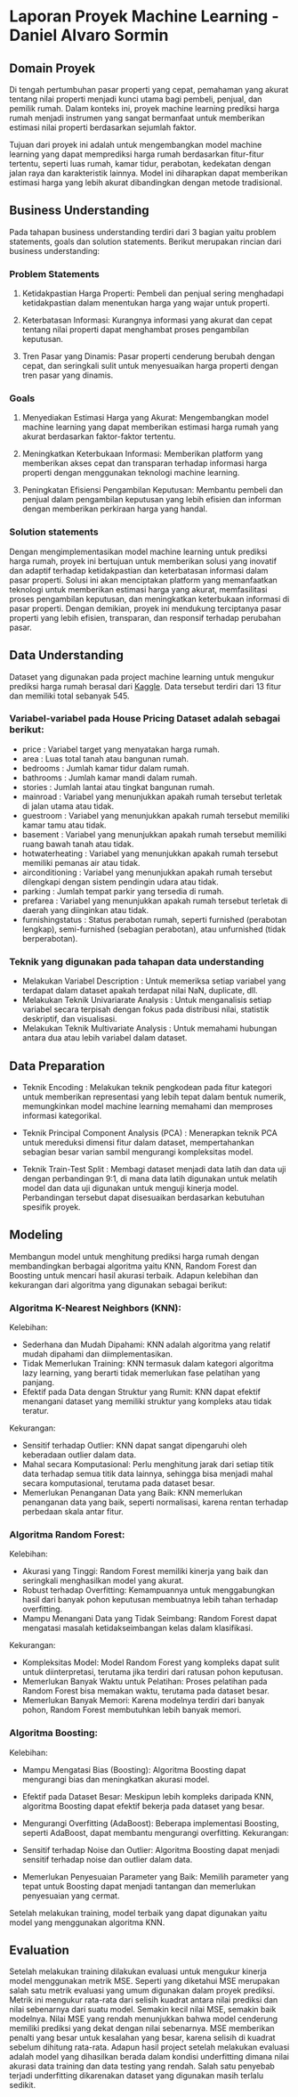 # Laporan Proyek Machine Learning - Daniel Alvaro Sormin

## Domain Proyek

Di tengah pertumbuhan pasar properti yang cepat, pemahaman yang akurat tentang nilai properti menjadi kunci utama bagi pembeli, penjual, dan pemilik rumah. Dalam konteks ini, proyek machine learning prediksi harga rumah menjadi instrumen yang sangat bermanfaat untuk memberikan estimasi nilai properti berdasarkan sejumlah faktor.

Tujuan dari proyek ini adalah untuk mengembangkan model machine learning yang dapat memprediksi harga rumah berdasarkan fitur-fitur tertentu, seperti luas rumah, kamar tidur, perabotan, kedekatan dengan jalan raya dan karakteristik lainnya. Model ini diharapkan dapat memberikan estimasi harga yang lebih akurat dibandingkan dengan metode tradisional.

## Business Understanding

Pada tahapan business understanding terdiri dari 3 bagian yaitu problem statements, goals dan solution statements. Berikut merupakan rincian dari business understanding:

### Problem Statements

1. Ketidakpastian Harga Properti: Pembeli dan penjual sering menghadapi ketidakpastian dalam menentukan harga yang wajar untuk properti.

2. Keterbatasan Informasi: Kurangnya informasi yang akurat dan cepat tentang nilai properti dapat menghambat proses pengambilan keputusan.

3. Tren Pasar yang Dinamis: Pasar properti cenderung berubah dengan cepat, dan seringkali sulit untuk menyesuaikan harga properti dengan tren pasar yang dinamis.

### Goals

1. Menyediakan Estimasi Harga yang Akurat: Mengembangkan model machine learning yang dapat memberikan estimasi harga rumah yang akurat berdasarkan faktor-faktor tertentu.

2. Meningkatkan Keterbukaan Informasi: Memberikan platform yang memberikan akses cepat dan transparan terhadap informasi harga properti dengan menggunakan teknologi machine learning.

3. Peningkatan Efisiensi Pengambilan Keputusan: Membantu pembeli dan penjual dalam pengambilan keputusan yang lebih efisien dan informan dengan memberikan perkiraan harga yang handal.

### Solution statements

Dengan mengimplementasikan model machine learning untuk prediksi harga rumah, proyek ini bertujuan untuk memberikan solusi yang inovatif dan adaptif terhadap ketidakpastian dan keterbatasan informasi dalam pasar properti. Solusi ini akan menciptakan platform yang memanfaatkan teknologi untuk memberikan estimasi harga yang akurat, memfasilitasi proses pengambilan keputusan, dan meningkatkan keterbukaan informasi di pasar properti. Dengan demikian, proyek ini mendukung terciptanya pasar properti yang lebih efisien, transparan, dan responsif terhadap perubahan pasar.

## Data Understanding

Dataset yang digunakan pada project machine learning untuk mengukur prediksi harga rumah berasal dari [Kaggle](https://www.kaggle.com/datasets/yasserh/housing-prices-dataset). Data tersebut terdiri dari 13 fitur dan memiliki total sebanyak 545.

### Variabel-variabel pada House Pricing Dataset adalah sebagai berikut:

- price : Variabel target yang menyatakan harga rumah.
- area : Luas total tanah atau bangunan rumah.
- bedrooms : Jumlah kamar tidur dalam rumah.
- bathrooms : Jumlah kamar mandi dalam rumah.
- stories : Jumlah lantai atau tingkat bangunan rumah.
- mainroad : Variabel yang menunjukkan apakah rumah tersebut terletak di jalan utama atau tidak.
- guestroom : Variabel yang menunjukkan apakah rumah tersebut memiliki kamar tamu atau tidak.
- basement : Variabel yang menunjukkan apakah rumah tersebut memiliki ruang bawah tanah atau tidak.
- hotwaterheating : Variabel yang menunjukkan apakah rumah tersebut memiliki pemanas air atau tidak.
- airconditioning : Variabel yang menunjukkan apakah rumah tersebut dilengkapi dengan sistem pendingin udara atau tidak.
- parking : Jumlah tempat parkir yang tersedia di rumah.
- prefarea : Variabel yang menunjukkan apakah rumah tersebut terletak di daerah yang diinginkan atau tidak.
- furnishingstatus : Status perabotan rumah, seperti furnished (perabotan lengkap), semi-furnished (sebagian perabotan), atau unfurnished (tidak berperabotan).

### Teknik yang digunakan pada tahapan data understanding

- Melakukan Variabel Description : Untuk memeriksa setiap variabel yang terdapat dalam dataset apakah terdapat nilai NaN, duplicate, dll.
- Melakukan Teknik Univariarate Analysis : Untuk menganalisis setiap variabel secara terpisah dengan fokus pada distribusi nilai, statistik deskriptif, dan visualisasi.
- Melakukan Teknik Multivariate Analysis : Untuk memahami hubungan antara dua atau lebih variabel dalam dataset.

## Data Preparation

- Teknik Encoding : Melakukan teknik pengkodean pada fitur kategori untuk memberikan representasi yang lebih tepat dalam bentuk numerik, memungkinkan model machine learning memahami dan memproses informasi kategorikal.

- Teknik Principal Component Analysis (PCA) : Menerapkan teknik PCA untuk mereduksi dimensi fitur dalam dataset, mempertahankan sebagian besar varian sambil mengurangi kompleksitas model.

- Teknik Train-Test Split : Membagi dataset menjadi data latih dan data uji dengan perbandingan 9:1, di mana data latih digunakan untuk melatih model dan data uji digunakan untuk menguji kinerja model. Perbandingan tersebut dapat disesuaikan berdasarkan kebutuhan spesifik proyek.

## Modeling

Membangun model untuk menghitung prediksi harga rumah dengan membandingkan berbagai algoritma yaitu KNN, Random Forest dan Boosting untuk mencari hasil akurasi terbaik. Adapun kelebihan dan kekurangan dari algoritma yang digunakan sebagai berikut:

### Algoritma K-Nearest Neighbors (KNN):

Kelebihan:

- Sederhana dan Mudah Dipahami: KNN adalah algoritma yang relatif mudah dipahami dan diimplementasikan.
- Tidak Memerlukan Training: KNN termasuk dalam kategori algoritma lazy learning, yang berarti tidak memerlukan fase pelatihan yang panjang.
- Efektif pada Data dengan Struktur yang Rumit: KNN dapat efektif menangani dataset yang memiliki struktur yang kompleks atau tidak teratur.

Kekurangan:

- Sensitif terhadap Outlier: KNN dapat sangat dipengaruhi oleh keberadaan outlier dalam data.
- Mahal secara Komputasional: Perlu menghitung jarak dari setiap titik data terhadap semua titik data lainnya, sehingga bisa menjadi mahal secara komputasional, terutama pada dataset besar.
- Memerlukan Penanganan Data yang Baik: KNN memerlukan penanganan data yang baik, seperti normalisasi, karena rentan terhadap perbedaan skala antar fitur.

### Algoritma Random Forest:

Kelebihan:

- Akurasi yang Tinggi: Random Forest memiliki kinerja yang baik dan seringkali menghasilkan model yang akurat.
- Robust terhadap Overfitting: Kemampuannya untuk menggabungkan hasil dari banyak pohon keputusan membuatnya lebih tahan terhadap overfitting.
- Mampu Menangani Data yang Tidak Seimbang: Random Forest dapat mengatasi masalah ketidakseimbangan kelas dalam klasifikasi.

Kekurangan:

- Kompleksitas Model: Model Random Forest yang kompleks dapat sulit untuk diinterpretasi, terutama jika terdiri dari ratusan pohon keputusan.
- Memerlukan Banyak Waktu untuk Pelatihan: Proses pelatihan pada Random Forest bisa memakan waktu, terutama pada dataset besar.
- Memerlukan Banyak Memori: Karena modelnya terdiri dari banyak pohon, Random Forest membutuhkan lebih banyak memori.

### Algoritma Boosting:

Kelebihan:

- Mampu Mengatasi Bias (Boosting): Algoritma Boosting dapat mengurangi bias dan meningkatkan akurasi model.
- Efektif pada Dataset Besar: Meskipun lebih kompleks daripada KNN, algoritma Boosting dapat efektif bekerja pada dataset yang besar.
- Mengurangi Overfitting (AdaBoost): Beberapa implementasi Boosting, seperti AdaBoost, dapat membantu mengurangi overfitting.
  Kekurangan:

- Sensitif terhadap Noise dan Outlier: Algoritma Boosting dapat menjadi sensitif terhadap noise dan outlier dalam data.
- Memerlukan Penyesuaian Parameter yang Baik: Memilih parameter yang tepat untuk Boosting dapat menjadi tantangan dan memerlukan penyesuaian yang cermat.

Setelah melakukan training, model terbaik yang dapat digunakan yaitu model yang menggunakan algoritma KNN.

## Evaluation

Setelah melakukan training dilakukan evaluasi untuk mengukur kinerja model menggunakan metrik MSE. Seperti yang diketahui MSE merupakan salah satu metrik evaluasi yang umum digunakan dalam proyek prediksi. Metrik ini mengukur rata-rata dari selisih kuadrat antara nilai prediksi dan nilai sebenarnya dari suatu model. Semakin kecil nilai MSE, semakin baik modelnya. Nilai MSE yang rendah menunjukkan bahwa model cenderung memiliki prediksi yang dekat dengan nilai sebenarnya. MSE memberikan penalti yang besar untuk kesalahan yang besar, karena selisih di kuadrat sebelum dihitung rata-rata. Adapun hasil project setelah melakukan evaluasi adalah model yang dihasilkan berada dalam kondisi underfitting dimana nilai akurasi data training dan data testing yang rendah. Salah satu penyebab terjadi underfitting dikarenakan dataset yang digunakan masih terlalu sedikit.
